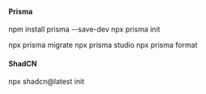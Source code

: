 

#### Prisma
npm install prisma --save-dev
npx prisma init

npx prisma migrate
npx prisma studio
npx prisma format

#### ShadCN
npx shadcn@latest init